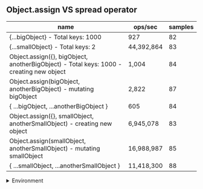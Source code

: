 ## Object.assign VS spread operator

|name|ops/sec|samples|
|-|-|-|
|{...bigObject} - Total keys: 1000|927|82|
|{...smallObject} - Total keys: 2|44,392,864|83|
|Object.assign({}, bigObject, anotherBigObject) - Total keys: 1000 - creating new object|1,004|84|
|Object.assign(bigObject, anotherBigObject) - mutating bigObject|2,822|87|
|{ ...bigObject, ...anotherBigObject }|605|84|
|Object.assign({}, smallObject, anotherSmallObject) - creating new object|6,945,078|83|
|Object.assign(smallObject, anotherSmallObject) - mutating smallObject|16,988,987|85|
|{ ...smallObject, ...anotherSmallObject }|11,418,300|88|


<details>
<summary>Environment</summary>

* __Machine:__ linux x64 | 2 vCPUs | 6.8GB Mem
* __Run:__ Tue Oct 03 2023 01:51:46 GMT+0000 (Coordinated Universal Time)
</details>

